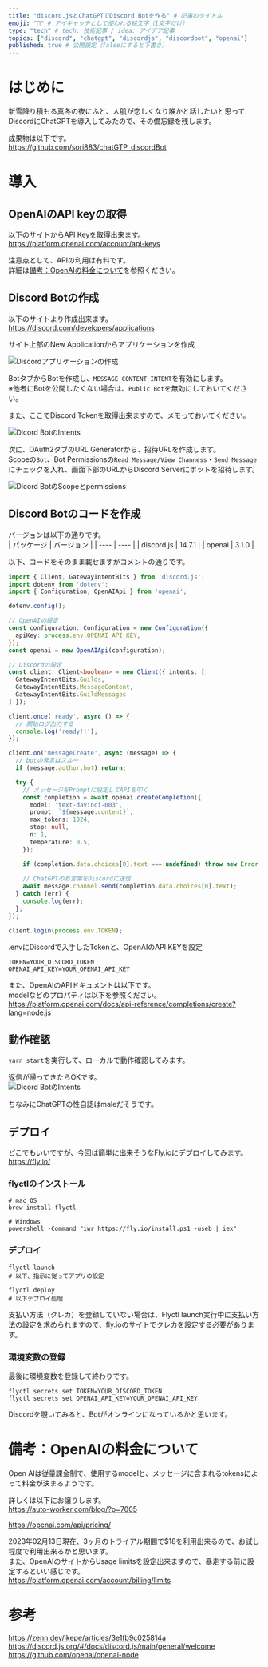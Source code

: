 ```yaml
---
title: "discord.jsとChatGPTでDiscord Botを作る" # 記事のタイトル
emoji: "🤖" # アイキャッチとして使われる絵文字（1文字だけ）
type: "tech" # tech: 技術記事 / idea: アイデア記事
topics: ["discord", "chatgpt", "discordjs", "discordbot", "openai"]
published: true # 公開設定（falseにすると下書き）
---
```


# はじめに
新雪降り積もる真冬の夜にふと、人肌が恋しくなり誰かと話したいと思って
DiscordにChatGPTを導入してみたので、その備忘録を残します。  

成果物は以下です。  
https://github.com/sori883/chatGTP_discordBot  

# 導入

## OpenAIのAPI keyの取得
以下のサイトからAPI Keyを取得出来ます。  
https://platform.openai.com/account/api-keys  

注意点として、APIの利用は有料です。  
詳細は[備考：OpenAIの料金について](#備考openaiの料金について)を参照ください。

## Discord Botの作成
以下のサイトより作成出来ます。  
https://discord.com/developers/applications  

サイト上部のNew Applicationからアプリケーションを作成  

![Discordアプリケーションの作成](/images/discord_bot_with_chatgtp/discord_newapp.jpg)

BotタブからBotを作成し、`MESSAGE CONTENT INTENT`を有効にします。  
※他者にBotを公開したくない場合は、`Public Bot`を無効にしておいてください。

また、ここでDiscord Tokenを取得出来ますので、メモっておいてください。    

![Dicord BotのIntents](/images/discord_bot_with_chatgtp/bot_intents.jpg)

次に、OAuth2タブのURL Generatorから、招待URLを作成します。  
Scopeの`Bot`、Bot Permissionsの`Read Message/View Channess`・`Send Message`にチェックを入れ、画面下部のURLからDiscord Serverにボットを招待します。  

![Dicord BotのScopeとpermissions](/images/discord_bot_with_chatgtp/bot_scope_permissions.jpg)


## Discord Botのコードを作成
バージョンは以下の通りです。  
|  パッケージ  |  バージョン  |
| ---- | ---- |
|  discord.js  |  14.7.1  |
|  openai  |  3.1.0  |

以下、コードをそのまま載せますがコメントの通りです。  

```typescript:main.ts
import { Client, GatewayIntentBits } from 'discord.js';
import dotenv from 'dotenv';
import { Configuration, OpenAIApi } from 'openai';

dotenv.config();

// OpenAIの設定
const configuration: Configuration = new Configuration({
  apiKey: process.env.OPENAI_API_KEY,
});
const openai = new OpenAIApi(configuration);

// Discordの設定
const client: Client<boolean> = new Client({ intents: [
  GatewayIntentBits.Guilds,
  GatewayIntentBits.MessageContent,
  GatewayIntentBits.GuildMessages
] });

client.once('ready', async () => {  
  // 開始ログ出力する
  console.log('ready!!');
});

client.on('messageCreate', async (message) => {
  // botの発言はスルー
  if (message.author.bot) return;

  try {
    // メッセージをPromptに設定してAPIを叩く
    const completion = await openai.createCompletion({
      model: 'text-davinci-003',
      prompt: `${message.content}`,
      max_tokens: 1024,
      stop: null,
      n: 1,
      temperature: 0.5,
    });

    if (completion.data.choices[0].text === undefined) throw new Error();
    
    // ChatGPTのお言葉をDiscordに送信
    await message.channel.send(completion.data.choices[0].text);
  } catch (err) {
    console.log(err);
  };
});

client.login(process.env.TOKEN);
```

.envにDiscordで入手したTokenと、OpenAIのAPI KEYを設定  
```shell:.env
TOKEN=YOUR_DISCORD_TOKEN
OPENAI_API_KEY=YOUR_OPENAI_API_KEY
```

また、OpenAIのAPIドキュメントは以下です。  
modelなどのプロパティは以下を参照ください。  
https://platform.openai.com/docs/api-reference/completions/create?lang=node.js

## 動作確認
`yarn start`を実行して、ローカルで動作確認してみます。  

返信が帰ってきたらOKです。  
![Dicord BotのIntents](/images/discord_bot_with_chatgtp/bot_chat.jpg)

ちなみにChatGPTの性自認はmaleだそうです。  

## デプロイ
どこでもいいですが、今回は簡単に出来そうなFly.ioにデプロイしてみます。  
https://fly.io/  

### flyctlのインストール
```
# mac OS
brew install flyctl

# Windows
powershell -Command "iwr https://fly.io/install.ps1 -useb | iex"
```

### デプロイ
```
flyctl launch
# 以下、指示に従ってアプリの設定

flyctl deploy
# 以下デプロイ処理
```
支払い方法（クレカ）を登録していない場合は、Flyctl launch実行中に支払い方法の設定を求められますので、fly.ioのサイトでクレカを設定する必要があります。  

### 環境変数の登録
最後に環境変数を登録して終わりです。  

```
flyctl secrets set TOKEN=YOUR_DISCORD_TOKEN
flyctl secrets set OPENAI_API_KEY=YOUR_OPENAI_API_KEY
````

Discordを覗いてみると、Botがオンラインになっているかと思います。  


# 備考：OpenAIの料金について
Open AIは従量課金制で、使用するmodelと、メッセージに含まれるtokensによって料金が決まるようです。

詳しくは以下にお譲りします。  
https://auto-worker.com/blog/?p=7005

https://openai.com/api/pricing/

2023年02月13日現在、3ヶ月のトライアル期間で$18を利用出来るので、お試し程度で利用出来るかと思います。  
また、OpenAIのサイトからUsage limitsを設定出来ますので、暴走する前に設定するといい感じです。  
https://platform.openai.com/account/billing/limits


# 参考
https://zenn.dev/ikepe/articles/3e1fb9c025814a
https://discord.js.org/#/docs/discord.js/main/general/welcome
https://github.com/openai/openai-node